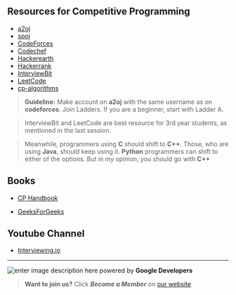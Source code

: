 
## Resources for Competitive Programming

* [a2oj](https://a2oj.com/)
* [spoj](https://spoj.com/)
* [CodeForces](http://codeforces.com/)
* [Codechef](https://www.codechef.com/)
* [Hackerearth](http://hackerearth.com/)
* [Hackerrank](http://hackerrank.com/)
* [InterviewBit](https://www.interviewbit.com/)
* [LeetCode](https://www.leetcode.com/)
* [cp-algorithms](https://cp-algorithms.com/)

> **Guideline:**
Make account on **a2oj** with the same username as on **codeforces**.
Join Ladders. If you are a beginner, start with Ladder A.

> InterviewBit and LeetCode are best resource for 3rd year students, as mentioned in the last session.

>Meanwhile, programmers using **C** should shift to **C++**. Those, who are using **Java**, should keep using it. **Python** programmers can shift to either of the options. But in my opinion, you should go with **C++**

## Books
* [CP Handbook](https://github.com/goelaakash79/Useful-Books/blob/master/cphandbook.pdf)

* [GeeksForGeeks](http://geeksforgeeks.org/)


## Youtube Channel
* [Interviewing.io](https://www.youtube.com/channel/UCNc-Wa_ZNBAGzFkYbAHw9eg)

---


![enter image description here](http://dsckiet.tech/assets/images/dsc.png)
powered by **Google Developers**
>**Want to join us?**
Click ***Become a Member*** on [our website](http://dsckiet.tech)
